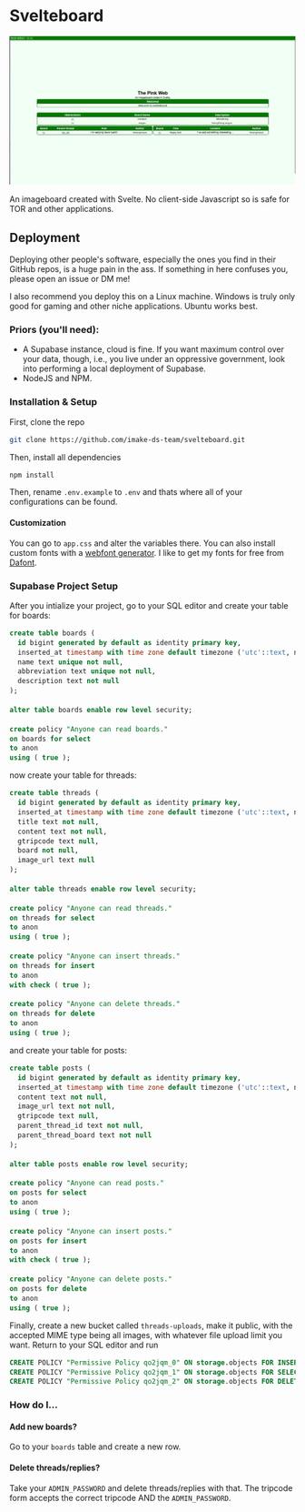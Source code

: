 # Svelteboard

![Screenshot of Svelteboard](image.png)

An imageboard created with Svelte. No client-side Javascript so is safe for TOR and other applications.

## Deployment

Deploying other people's software, especially the ones you find in their GitHub repos, is a huge pain in the ass. If something in here confuses you, please open an issue or DM me!

I also recommend you deploy this on a Linux machine. Windows is truly only good for gaming and other niche applications. Ubuntu works best.
### Priors (you'll need):
- A Supabase instance, cloud is fine. If you want maximum control over your data, though, i.e., you live under an oppressive government, look into performing a local deployment of Supabase.
- NodeJS and NPM.

### Installation & Setup
First, clone the repo

```bash
git clone https://github.com/imake-ds-team/svelteboard.git
```

Then, install all dependencies
```bash
npm install
```

Then, rename `.env.example` to `.env` and thats where all of your configurations can be found.

#### Customization
You can go to `app.css` and alter the variables there. You can also install custom fonts with a [webfont generator](https://www.fontsquirrel.com/tools/webfont-generator). I like to get my fonts for free from [Dafont](https://www.dafont.com/).

### Supabase Project Setup
After you intialize your project, go to your SQL editor and create your table for boards:

```sql
create table boards (
  id bigint generated by default as identity primary key,
  inserted_at timestamp with time zone default timezone ('utc'::text, now()) not null,
  name text unique not null,
  abbreviation text unique not null,
  description text not null
);

alter table boards enable row level security;

create policy "Anyone can read boards."
on boards for select
to anon
using ( true );
```

now create your table for threads:

```sql
create table threads (
  id bigint generated by default as identity primary key,
  inserted_at timestamp with time zone default timezone ('utc'::text, now()) not null,
  title text not null,
  content text not null,
  gtripcode text null,
  board not null,
  image_url text null
);

alter table threads enable row level security;

create policy "Anyone can read threads."
on threads for select
to anon
using ( true );

create policy "Anyone can insert threads."
on threads for insert
to anon
with check ( true );

create policy "Anyone can delete threads."
on threads for delete
to anon
using ( true );
```

and create your table for posts:

```sql
create table posts (
  id bigint generated by default as identity primary key,
  inserted_at timestamp with time zone default timezone ('utc'::text, now()) not null,
  content text not null,
  image_url text not null,
  gtripcode text null,
  parent_thread_id text not null,
  parent_thread_board text not null
);

alter table posts enable row level security;

create policy "Anyone can read posts."
on posts for select
to anon
using ( true );

create policy "Anyone can insert posts."
on posts for insert
to anon
with check ( true );

create policy "Anyone can delete posts."
on posts for delete
to anon
using ( true );
```

Finally, create a new bucket called `threads-uploads`, make it public, with the accepted MIME type being all images, with whatever file upload limit you want. Return to your SQL editor and run

```sql
CREATE POLICY "Permissive Policy qo2jqm_0" ON storage.objects FOR INSERT TO public WITH CHECK (bucket_id = 'threads-uploads');
CREATE POLICY "Permissive Policy qo2jqm_1" ON storage.objects FOR SELECT TO public USING (bucket_id = 'threads-uploads');
CREATE POLICY "Permissive Policy qo2jqm_2" ON storage.objects FOR DELETE TO public USING (bucket_id = 'threads-uploads');
```

### How do I...

#### Add new boards?
Go to your `boards` table and create a new row.

#### Delete threads/replies?
Take your `ADMIN_PASSWORD` and delete threads/replies with that. The tripcode form accepts the correct tripcode AND the `ADMIN_PASSWORD`.